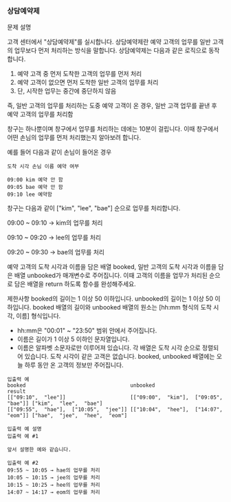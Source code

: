 ### 상담예약제

문제 설명

고객 센터에서 "상담예약제"를 실시합니다. 상담예약제란 예약 고객의 업무를 일반 고객의 업무보다 먼저 처리하는 방식을 말합니다. 상담예약제는 다음과 같은 로직으로 동작합니다.

1. 예약 고객 중 먼저 도착한 고객의 업무를 먼저 처리
2. 예약 고객이 없으면 먼저 도착한 일반 고객의 업무를 처리
3. 단, 시작한 업무는 중간에 중단하지 않음

즉, 일반 고객의 업무를 처리하는 도중 예약 고객이 온 경우, 일반 고객 업무를 끝낸 후 예약 고객의 업무를 처리함

창구는 하나뿐이며 창구에서 업무를 처리하는 데에는 10분이 걸립니다. 이때 창구에서 어떤 손님의 업무를 먼저 처리했는지 알아보려 합니다.

예를 들어 다음과 같이 손님이 들어온 경우

```
도착 시각 손님 이름 예약 여부 

09:00 kim 예약 안 함 
09:05 bae 예약 안 함 
09:10 lee 예약함
```

창구는 다음과 같이 ["kim",  "lee",  "bae"] 순으로 업무를 처리합니다.

09:00 ~ 09:10 → kim의 업무를 처리

09:10 ~ 09:20 → lee의 업무를 처리

09:20 ~ 09:30 → bae의 업무를 처리

예약 고객의 도착 시각과 이름을 담은 배열 booked, 일반 고객의 도착 시각과 이름을 담은 배열 unbooked가 매개변수로 주어집니다. 이때 고객의 이름을 업무가 처리된 순으로 담은 배열을 return 하도록
함수를 완성해주세요.

제한사항 booked의 길이는 1 이상 50 이하입니다. unbooked의 길이는 1 이상 50 이하입니다. booked 배열의 길이와 unbooked 배열의 원소는 [hh:mm 형식의 도착 시각, 이름]
형식입니다.

- hh:mm은 "00:01" ~ "23:50" 범위 안에서 주어집니다.
- 이름은 길이가 1 이상 5 이하인 문자열입니다.
- 이름은 알파벳 소문자로만 이루어져 있습니다. 각 배열은 도착 시각 순으로 정렬되어 있습니다. 도착 시각이 같은 고객은 없습니다. booked, unbooked 배열에는 오늘 하루 동안 온 고객의 정보만
  주어집니다.

```
입출력 예
booked	                                unbooked	                            result
[["09:10",  "lee"]]	                    [["09:00",  "kim"],  ["09:05",  "bae"]]	["kim",  "lee",  "bae"]
[["09:55",  "hae"],  ["10:05",  "jee"]]	[["10:04",  "hee"],  ["14:07",  "eom"]]	["hae",  "jee",  "hee",  "eom"]

입출력 예 설명
입출력 예 #1

앞서 설명한 예와 같습니다.

입출력 예 #2
09:55 ~ 10:05 → hae의 업무를 처리
10:05 ~ 10:15 → jee의 업무를 처리
10:15 ~ 10:25 → hee의 업무를 처리
14:07 ~ 14:17 → eom의 업무를 처리
```
